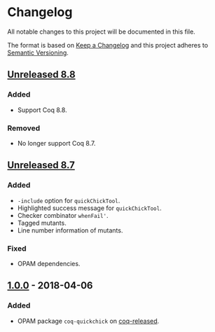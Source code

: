 # Changelog
All notable changes to this project will be documented in this file.

The format is based on [Keep a Changelog](http://keepachangelog.com/en/1.0.0/)
and this project adheres to [Semantic Versioning](http://semver.org/spec/v2.0.0.html).

## [Unreleased 8.8]
### Added
- Support Coq 8.8.

### Removed
- No longer support Coq 8.7.

## [Unreleased 8.7]
### Added
- `-include` option for `quickChickTool`.
- Highlighted success message for `quickChickTool`.
- Checker combinator `whenFail'`.
- Tagged mutants.
- Line number information of mutants.

### Fixed
- OPAM dependencies.

## [1.0.0] - 2018-04-06
### Added
- OPAM package `coq-quickchick` on [coq-released](https://coq.inria.fr/opam/www/).

[Unreleased 8.8]: https://github.com/QuickChick/QuickChick/compare/8.7...8.8
[Unreleased 8.7]: https://github.com/QuickChick/QuickChick/compare/v1.0.0...8.7
[1.0.0]: https://github.com/QuickChick/QuickChick/compare/itp-2015-final...v1.0.0
